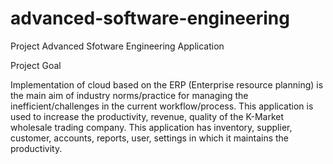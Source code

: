# advanced-software-engineering
Project Advanced Sfotware Engineering Application

Project Goal

Implementation of cloud based on the ERP (Enterprise resource planning) is the main aim of industry norms/practice for managing the inefficient/challenges in the current workflow/process. This application is used to increase the productivity, revenue, quality of the K-Market wholesale trading company. This application has inventory, supplier, customer, accounts, reports, user, settings in which it maintains the productivity.
